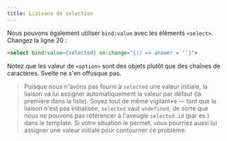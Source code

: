 ```yaml
---
title: Liaisons de selection
---
```


Nous pouvons également utiliser `bind:value` avec les éléments `<select>`. Changez la ligne 20 :

```html
<select bind:value={selected} on:change="{() => answer = ''}">
```

Notez que les valeur de `<option>` sont des objets plutôt que des chaînes de caractères. Svelte ne s'en offusque pas.

> Puisque nous n'avons pas fourni à `selected` une valeur initiale, la liaison va lui assigner automatiquement la valeur par défaut (la première dans la liste). Soyez tout de même vigilant•e — tant que la liaison n'est pas initialisée, `selected` vaut `undefined`, de sorte que nous ne pouvons pas référencer à l'aveugle `selected.id` (par ex.) dans le template. Si votre situation le permet, vous pourriez aussi lui assigner une valeur initiale pour contourner ce problème.
